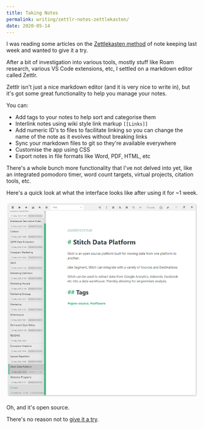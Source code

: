```yaml
---
title: Taking Notes
permalink: writing/zettlr-notes-zettlekasten/
date: 2020-05-14
---
```


I was reading some articles on the [Zettlekasten method](https://zettelkasten.de/posts/zettelkasten-improves-thinking-writing/) of note keeping last week and wanted to give it a try.

After a bit of investigation into various tools, mostly stuff like Roam research, various VS Code extensions, etc, I settled on a markdown editor called Zettlr.

Zettlr isn't just a nice markdown editor (and it is very nice to write in), but it's got some great functionality to help you manage your notes.

You can:

* Add tags to your notes to help sort and categorise them
* Interlink notes using wiki style link markup ``[[Links]]``
* Add numeric ID's to files to facilitate linking so you can change the name of the note as it evolves without breaking links
* Sync your markdown files to git so they're available everywhere
* Customise the app using CSS
* Export notes in file formats like Word, PDF, HTML, etc

There's a whole bunch more functionality that I've not delved into yet, like an integrated pomodoro timer, word count targets, virtual projects, citation tools, etc.

Here's a quick look at what the interface looks like after using it for ~1 week.

[![The Zettlr interface](../../images/post-images/Zettlr.png)](../../images/post-images/Zettlr.png)

Oh, and it's open source.

There's no reason not to [give it a try](https://www.zettlr.com/).